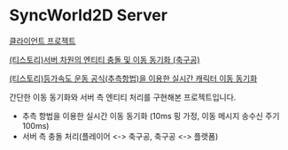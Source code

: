 # SyncWorld2D Server

[클라이언트 프로젝트](https://github.com/floweryclover/syncworld-2d-client.git)

[(티스토리)서버 차원의 엔티티 충돌 및 이동 동기화 (축구공)](https://floweryclover.tistory.com/25)

[(티스토리)등가속도 운동 공식(추측항법)을 이용한 실시간 캐릭터 이동 동기화](https://floweryclover.tistory.com/24)


간단한 이동 동기화와 서버 측 엔티티 처리를 구현해본 프로젝트입니다.

* 추측 항법을 이용한 실시간 이동 동기화 (10ms 핑 가정, 이동 메시지 송수신 주기 100ms)
* 서버 측 충돌 처리(플레이어 <-> 축구공, 축구공 <-> 플랫폼)
